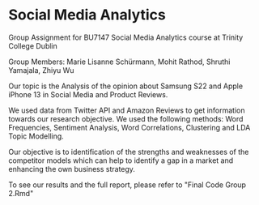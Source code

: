 # Social Media Analytics
Group Assignment for BU7147 Social Media Analytics course at Trinity College Dublin

Group Members: Marie Lisanne Schürmann, Mohit Rathod, Shruthi Yamajala, Zhiyu Wu

Our topic is the Analysis of the opinion about Samsung S22 and Apple iPhone 13 in Social Media and Product Reviews. 

We used data from Twitter API and Amazon Reviews to get information towards our research objective.
We used the following methods: Word Frequencies, Sentiment Analysis, Word Correlations, Clustering and LDA Topic Modelling. 

Our objective is to identification of the strengths and weaknesses of the competitor models which can help to identify a gap in a market and enhancing the own business strategy. 

To see our results and the full report, please refer to "Final Code Group 2.Rmd"

